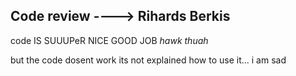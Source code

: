 ## Code  review ----> Rihards Berkis


code IS SUUUPeR NICE GOOD JOB *hawk thuah*

but the code dosent work its not explained how to use it... i am sad
